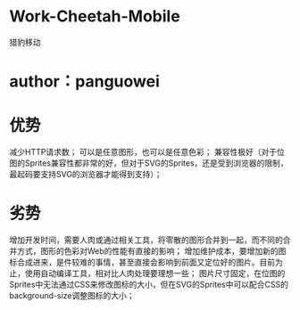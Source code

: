 # Work-Cheetah-Mobile
猎豹移动
# author：panguowei

# 优势
减少HTTP请求数；
可以是任意图形，也可以是任意色彩；
兼容性极好（对于位图的Sprites兼容性都非常的好，但对于SVG的Sprites，还是受到浏览器的限制，最起码要支持SVG的浏览器才能得到支持）；

# 劣势
增加开发时间，需要人肉或通过相关工具，将零散的图形合并到一起，而不同的合并方式，图形的色彩对Web的性能有直接的影响；
增加维护成本，要增加新的图标合成进来，是件较难的事情，甚至直接会影响到前面又定位好的图片。目前为止，使用自动编译工具，相对比人肉处理要理想一些；
图片尺寸固定，在位图的Sprites中无法通过CSS来修改图标的大小，但在SVG的Sprites中可以配合CSS的background-size调整图标的大小；

